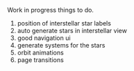 Work in progress
things to do.
1. position of interstellar star labels 
2. auto generate stars in interstellar view 
3. good navigation ui
4. generate systems for the stars 
5. orbit animations
6. page transitions